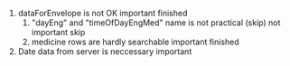 1. dataForEnvelope is not OK                                                important               finished
    1. "dayEng" and "timeOfDayEngMed" name is not practical (skip)              not important       skip
    2. medicine rows are hardly searchable                                  important               finished
2. Date data from server is neccessary                                      important